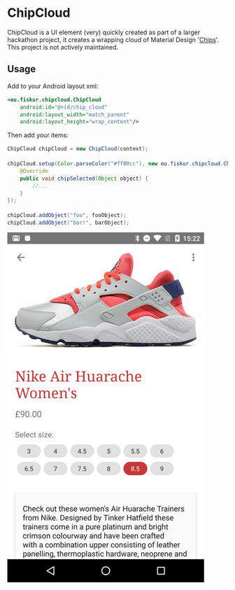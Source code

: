 # ChipCloud

ChipCloud is a UI element (very) quickly created as part of a larger hackathon project, it creates a wrapping cloud of Material Design '[Chips](https://www.google.com/design/spec/components/chips.html)'. This project is not actively maintained.

## Usage

Add to your Android layout xml:
```xml
<eu.fiskur.chipcloud.ChipCloud
    android:id="@+id/chip_cloud"
    android:layout_width="match_parent"
    android:layout_height="wrap_content"/>
```

Then add your items:
```java
ChipCloud chipCloud = new ChipCloud(context);

chipCloud.setup(Color.parseColor("#ff00cc"), new eu.fiskur.chipcloud.ChipListener() {
    @Override
    public void chipSelected(Object object) {
        //...
    }
});

chipCloud.addObject("foo", fooObject);
chipCloud.addObject("bar!", barObject);
```

![Chip Cloud](screenshot.png)
